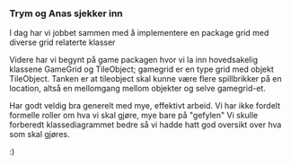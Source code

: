 ### Trym og Anas sjekker inn

I dag har vi jobbet sammen med å implementere en package grid med diverse grid relaterte klasser

Videre har vi begynt på game packagen hvor vi la inn hovedsakelig klassene GameGrid og TileObject; gamegrid er en type grid med objekt TileObject.
Tanken er at tileobject skal kunne være flere spillbrikker på en location, altså en mellomgang mellom objekter og selve gamegrid-et. 

Har godt veldig bra generelt med mye, effektivt arbeid. Vi har ikke fordelt formelle roller om hva vi skal gjøre, mye bare på "gefylen"
Vi skulle forberedt klassediagrammet bedre så vi hadde hatt god oversikt over hva som skal gjøres. 

:)
